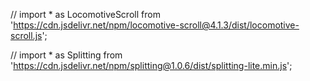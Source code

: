 

// import * as LocomotiveScroll from 'https://cdn.jsdelivr.net/npm/locomotive-scroll@4.1.3/dist/locomotive-scroll.js';

// import * as Splitting from 'https://cdn.jsdelivr.net/npm/splitting@1.0.6/dist/splitting-lite.min.js';